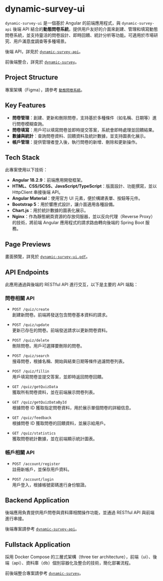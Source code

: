 # dynamic-survey-ui

`dynamic-survey-ui` 是一個基於 Angular 的前端應用程式，與 `dynamic-survey-api` 後端 API 結合的**動態問卷系統**，提供用戶友好的介面來創建、管理和填寫動態問卷系統，並支持靈活的問卷設計、即時回饋、統計分析等功能。可適用於市場研究、用戶滿意度調查等多種場景。

後端 API，詳見於 [`dynamic-survey-api`](https://github.com/rikka0823/dynamic-survey-api/tree/main)。

前後端整合，詳見於 [`dynamic-survey`](https://github.com/rikka0823/dynamic-survey)。

## Project Structure

專案架構（Figma），請參考 [`動態問卷系統`](https://www.figma.com/design/7jcsPZxB0Q26WYPpvk3tzr/%E5%8B%95%E6%85%8B%E5%95%8F%E5%8D%B7%E7%B3%BB%E7%B5%B1-Template_For_Class-)。

## Key Features

- **問卷管理**：創建、更新和刪除問卷，支持基於多種條件（如名稱、日期等）進行問卷模糊查詢。
- **問卷填寫**：用戶可以填寫問卷並即時提交答案，系統會即時處理並回饋結果。
- **數據與統計**：查詢問卷資料、回饋資料及統計數據，並支持圖表化展示。
- **帳戶管理**：提供管理者登入後，執行問卷的新增、刪除和更新操作。

## Tech Stack

此專案使用以下技術：

- **Angular 18.2.9**：前端應用開發框架。
- **HTML、CSS/SCSS、JavaScript/TypeScript**：版面設計、功能撰寫，並以 HttpClient 串接後端 API。
- **Angular Material**：使用官方 UI 元素，便於構建表單、按鈕等元件。
- **Bootstrap 5**：用於響應式設計，讓介面適用各種設備。
- **Chart.js**：用於統計數據的圖表化展示。
- **Nginx**：作為靜態網頁資源的存放伺服器，並以反向代理（Reverse Proxy）的技術，將前端 Angular 應用程式的請求路由轉向後端的 Spring Boot 服務。

## Page Previews

畫面預覽，詳見於 [`dynamic-survey-ui.pdf`](https://drive.google.com/file/d/1mtj04k94K5IXrfcq_4AQXobYON9VEPkq/view?usp=sharing)。

## API Endpoints

此應用通過與後端的 RESTful API 進行交互，以下是主要的 API 端點：

### 問卷相關 API

- `POST /quiz/create`  
  創建新問卷。前端將發送包含問卷基本資料的請求。

- `POST /quiz/update`  
  更新已存在的問卷。前端發送請求以更新問卷資料。

- `POST /quiz/delete`  
  刪除問卷。用戶可選擇要刪除的問卷。

- `POST /quiz/search`  
  搜尋問卷，根據名稱、開始與結束日期等條件過濾問卷列表。

- `POST /quiz/fillin`  
  用戶填寫問卷並提交答案，並即時返回問卷回饋。

- `GET /quiz/getQuizData`  
  獲取所有問卷資料，並在前端展示問卷列表。

- `GET /quiz/getQuizDataById`  
  根據問卷 ID 獲取指定問卷資料，用於展示單個問卷的詳細信息。

- `GET /quiz/feedback`  
  根據問卷 ID 獲取問卷的回饋資料，並展示給用戶。

- `GET /quiz/statistics`  
  獲取問卷統計數據，並在前端顯示統計圖表。

### 帳戶相關 API

- `POST /account/register`  
  註冊新帳戶，並保存用戶資料。

- `POST /account/login`  
  用戶登入，根據帳號密碼進行身份驗證。

## Backend Application

後端應用負責提供用戶問卷與資料庫相關操作功能，並通過 RESTful API 與前端進行串接。

後端專案請參考 [`dynamic-survey-api`](https://github.com/rikka0823/dynamic-survey-api/tree/main)。

## Fullstack Application

採用 Docker Compose 的三層式架構（three tier architecture），前端（ui）、後端（api）、資料庫（db）個別容器化及整合的技術，簡化部署流程。

前後端整合專案請參考 [`dynamic-survey`](https://github.com/rikka0823/dynamic-survey)。
